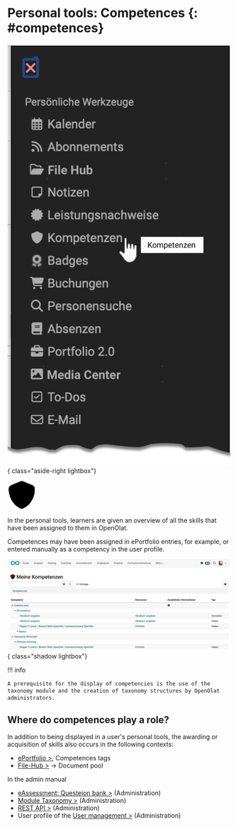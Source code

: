 # Personal tools: Competences {: #competences}

![pers_menu_competences_v2_de.png](assets/pers_menu_competences_v2_de.png){ class="aside-right lightbox"}

![icon_competences.png](assets/icon_competences.png)


In the personal tools, learners are given an overview of all the skills that have been assigned to them in OpenOlat. 

Competences may have been assigned in ePortfolio entries, for example, or entered manually as a competency in the user profile.

![pers_menu_competences_example_v1_de.png](assets/pers_menu_competences_example_v1_de.png){ class="shadow lightbox"}

!!! info

    A prerequisite for the display of competencies is the use of the taxonomy module and the creation of taxonomy structures by OpenOlat administrators.

## Where do competences play a role?

In addition to being displayed in a user's personal tools, the awarding or acquisition of skills also occurs in the following contexts:


- [ePortfolio >](../area_modules/Competences_tags.md), Competences tags
- [File-Hub >](../basic_concepts/File_Hub_Concept.md) -> Document pool

In the admin manual

- [eAssessment: Questeion bank >](../../manual_admin/administration/eAssessment_Question_bank.md) (Administration)
- [Module Taxonomy >](../../manual_admin/administration/Modules_Taxonomy.md) (Administration)
- [REST API >](../../manual_admin/administration/REST_API.md) (Administration)
- User profile of the [User management >](../../manual_admin/usermanagement/Configure_User.md) (Administration)




